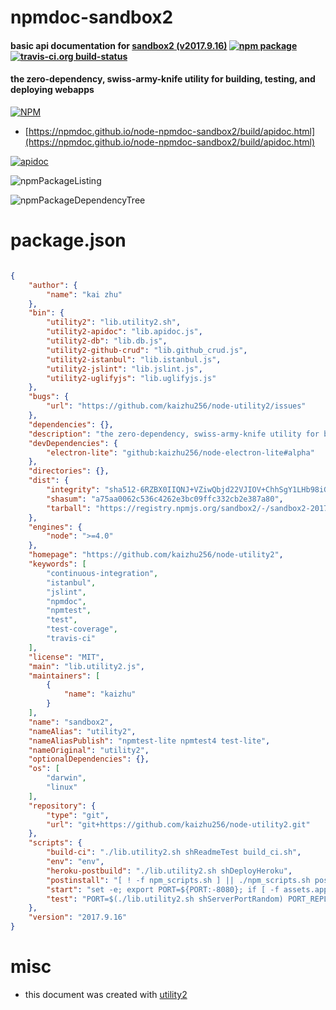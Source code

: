 # npmdoc-sandbox2

#### basic api documentation for  [sandbox2 (v2017.9.16)](https://github.com/kaizhu256/node-utility2)  [![npm package](https://img.shields.io/npm/v/npmdoc-sandbox2.svg?style=flat-square)](https://www.npmjs.org/package/npmdoc-sandbox2) [![travis-ci.org build-status](https://api.travis-ci.org/npmdoc/node-npmdoc-sandbox2.svg)](https://travis-ci.org/npmdoc/node-npmdoc-sandbox2)

#### the zero-dependency, swiss-army-knife utility for building, testing, and deploying webapps

[![NPM](https://nodei.co/npm/sandbox2.png?downloads=true&downloadRank=true&stars=true)](https://www.npmjs.com/package/sandbox2)

- [https://npmdoc.github.io/node-npmdoc-sandbox2/build/apidoc.html](https://npmdoc.github.io/node-npmdoc-sandbox2/build/apidoc.html)

[![apidoc](https://npmdoc.github.io/node-npmdoc-sandbox2/build/screenshot.buildCi.browser.%252Ftmp%252Fbuild%252Fapidoc.html.png)](https://npmdoc.github.io/node-npmdoc-sandbox2/build/apidoc.html)

![npmPackageListing](https://npmdoc.github.io/node-npmdoc-sandbox2/build/screenshot.npmPackageListing.svg)

![npmPackageDependencyTree](https://npmdoc.github.io/node-npmdoc-sandbox2/build/screenshot.npmPackageDependencyTree.svg)



# package.json

```json

{
    "author": {
        "name": "kai zhu"
    },
    "bin": {
        "utility2": "lib.utility2.sh",
        "utility2-apidoc": "lib.apidoc.js",
        "utility2-db": "lib.db.js",
        "utility2-github-crud": "lib.github_crud.js",
        "utility2-istanbul": "lib.istanbul.js",
        "utility2-jslint": "lib.jslint.js",
        "utility2-uglifyjs": "lib.uglifyjs.js"
    },
    "bugs": {
        "url": "https://github.com/kaizhu256/node-utility2/issues"
    },
    "dependencies": {},
    "description": "the zero-dependency, swiss-army-knife utility for building, testing, and deploying webapps",
    "devDependencies": {
        "electron-lite": "github:kaizhu256/node-electron-lite#alpha"
    },
    "directories": {},
    "dist": {
        "integrity": "sha512-6RZBX0IIQNJ+VZiwQbjd22VJIOV+ChhSgY1LHb98iGbI2g9kjLAxys8V9pK3h/EY+2KI8yJf6eGKM04nPr7g5A==",
        "shasum": "a75aa0062c536c4262e3bc09ffc332cb2e387a80",
        "tarball": "https://registry.npmjs.org/sandbox2/-/sandbox2-2017.9.16.tgz"
    },
    "engines": {
        "node": ">=4.0"
    },
    "homepage": "https://github.com/kaizhu256/node-utility2",
    "keywords": [
        "continuous-integration",
        "istanbul",
        "jslint",
        "npmdoc",
        "npmtest",
        "test",
        "test-coverage",
        "travis-ci"
    ],
    "license": "MIT",
    "main": "lib.utility2.js",
    "maintainers": [
        {
            "name": "kaizhu"
        }
    ],
    "name": "sandbox2",
    "nameAlias": "utility2",
    "nameAliasPublish": "npmtest-lite npmtest4 test-lite",
    "nameOriginal": "utility2",
    "optionalDependencies": {},
    "os": [
        "darwin",
        "linux"
    ],
    "repository": {
        "type": "git",
        "url": "git+https://github.com/kaizhu256/node-utility2.git"
    },
    "scripts": {
        "build-ci": "./lib.utility2.sh shReadmeTest build_ci.sh",
        "env": "env",
        "heroku-postbuild": "./lib.utility2.sh shDeployHeroku",
        "postinstall": "[ ! -f npm_scripts.sh ] || ./npm_scripts.sh postinstall",
        "start": "set -e; export PORT=${PORT:-8080}; if [ -f assets.app.js ]; then node assets.app.js; else npm_config_mode_auto_restart=1 ./lib.utility2.sh shRun shIstanbulCover test.js; fi",
        "test": "PORT=$(./lib.utility2.sh shServerPortRandom) PORT_REPL=$(./lib.utility2.sh shServerPortRandom) npm_config_mode_auto_restart=1 npm_config_timeout_default=60000 ./lib.utility2.sh test test.js"
    },
    "version": "2017.9.16"
}
```



# misc
- this document was created with [utility2](https://github.com/kaizhu256/node-utility2)
